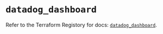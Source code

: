 # `datadog_dashboard`

Refer to the Terraform Registory for docs: [`datadog_dashboard`](https://registry.terraform.io/providers/datadog/datadog/3.29.0/docs/resources/dashboard).
